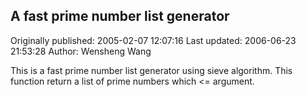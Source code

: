 ## A fast prime number list generator 
Originally published: 2005-02-07 12:07:16 
Last updated: 2006-06-23 21:53:28 
Author: Wensheng Wang 
 
This is a fast prime number list generator using sieve algorithm. This function return a list of prime numbers which <= argument.